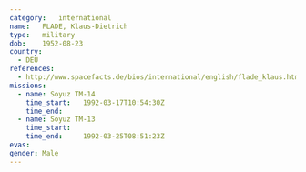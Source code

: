 ```yaml
---
category:	international
name:	FLADE, Klaus-Dietrich
type:	military
dob:	1952-08-23
country:
  - DEU
references:
  - http://www.spacefacts.de/bios/international/english/flade_klaus.htm
missions:
  - name: Soyuz TM-14
    time_start:   1992-03-17T10:54:30Z
    time_end:     
  - name: Soyuz TM-13
    time_start:   
    time_end:     1992-03-25T08:51:23Z
evas:
gender:	Male
---
```

